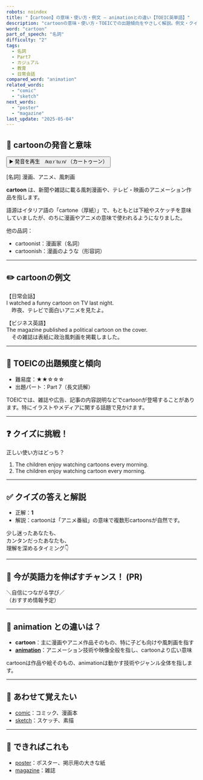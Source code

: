 ```yaml
---
robots: noindex
title: "【cartoon】の意味・使い方・例文 ― animationとの違い【TOEIC英単語】"
description: "cartoonの意味・使い方・TOEICでの出題傾向をやさしく解説。例文・クイズ付きでanimationとの違いもわかりやすく学べます。"
word: "cartoon"
part_of_speech: "名詞"
difficulty: "2"
tags:
  - 名詞
  - Part7
  - カジュアル
  - 教育
  - 日常会話
compared_word: "animation"
related_words:
  - "comic"
  - "sketch"
next_words:
  - "poster"
  - "magazine"
last_update: "2025-05-04"
---
```


## 🔰 cartoonの発音と意味

<button class="play-audio" onclick="playTTS('cartoon')">
  <span class="play-audio-main">
    ▶️ 発音を再生　/kɑːrˈtuːn/
  </span>
  <span class="play-audio-sub">
    （カートゥーン）
  </span>
</button>

[名詞] 漫画、アニメ、風刺画

**cartoon** は、新聞や雑誌に載る風刺漫画や、テレビ・映画のアニメーション作品を指します。

語源はイタリア語の「cartone（厚紙）」で、もともとは下絵やスケッチを意味していましたが、のちに漫画やアニメの意味で使われるようになりました。

他の品詞：  
- cartoonist：漫画家（名詞）
- cartoonish：漫画のような（形容詞）

---

## ✏️ cartoonの例文

【日常会話】  
I watched a funny cartoon on TV last night.  
　昨夜、テレビで面白いアニメを見たよ。

【ビジネス英語】  
The magazine published a political cartoon on the cover.  
　その雑誌は表紙に政治風刺画を掲載しました。

---

## 🎯 TOEICの出題頻度と傾向

- 難易度：★★☆☆☆
- 出題パート：Part 7（長文読解）

TOEICでは、雑誌や広告、記事の内容説明などでcartoonが登場することがあります。特にイラストやメディアに関する話題で見かけます。

---

## ❓ クイズに挑戦！

正しい使い方はどっち？

1. The children enjoy watching cartoons every morning.  
2. The children enjoy watching cartoon every morning.

---

## ✅ クイズの答えと解説

- 正解：**1**
- 解説：cartoonは「アニメ番組」の意味で複数形cartoonsが自然です。

少し迷ったあなたも、  
カンタンだったあなたも、  
理解を深めるタイミング👇️

---

## 🚀 今が英語力を伸ばすチャンス！ (PR)

<div class="info-center">
＼自信につながる学び／<br>  
（おすすめ情報予定）
</div>

---

## 🤔  animation との違いは？

- **cartoon**：主に漫画やアニメ作品そのもの、特に子ども向けや風刺画を指す
- **[animation](/word/animation/)**：アニメーション技術や映像全般を指し、cartoonより広い意味

cartoonは作品や絵そのもの、animationは動かす技術やジャンル全体を指します。

---

## 🧩 あわせて覚えたい

- [comic](/word/comic/)：コミック、漫画本
- [sketch](/word/sketch/)：スケッチ、素描

---

## 📖 できればこれも

- [poster](/word/poster/)：ポスター、掲示用の大きな紙
- [magazine](/word/magazine/)：雑誌

<!-- cvid: aid07_bid18 -->
